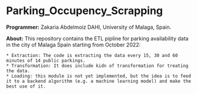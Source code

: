 # Parking_Occupency_Scrapping

**Programmer:** Zakaria Abdelmoiz DAHI, University of Malaga, Spain.

**About:** This repository contains the ETL pipline for parking availability data in the city of Malaga Spain starting from October 2022:

	* Extraction: The code is extracting the data every 15, 30 and 60 minutes of 14 public parkings. 
	* Transformation: It does include kidn of transformation for treating the data.
	* Loading: this module is not yet implemented, but the idea is to feed it to a backend algorithm (e.g. a machine learning model) and make the best use of it.  
